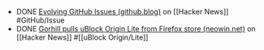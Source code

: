 - DONE [Evolving GitHub Issues (github.blog)](https://news.ycombinator.com/item?id=41708174) on [[Hacker News]] #GitHub/Issue
- DONE [Gorhill pulls uBlock Origin Lite from Firefox store (neowin.net)](https://news.ycombinator.com/item?id=41707418) on [[Hacker News]] #[[uBlock Origin/Lite]]